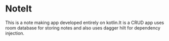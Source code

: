 # NoteIt
This is a note making app developed entirely on kotlin.It is a CRUD app uses room database for storing notes and also uses dagger hilt for dependency injection.
